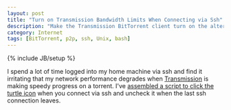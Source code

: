 ```yaml
---
layout: post
title: "Turn on Transmission Bandwidth Limits When Connecting via Ssh"
description: "Make the Transmission BitTorrent client turn on the alternate bandwidth limits (turtle mode) when you login over ssh and turn back on when you log out of the last ssh connection."
category: Internet
tags: [BitTorrent, p2p, ssh, Unix, bash]
---
```

{% include JB/setup %}

I spend a lot of time logged into my home machine via ssh and find it irritating that my network performance degrades when [Transmission](http://www.transmissionbt.com/) is making speedy progress on a torrent. I've [assembled a script to click the turtle icon](https://gist.github.com/WIZARDISHUNGRY/5613184) when you connect via ssh and uncheck it when the last ssh connection leaves.
